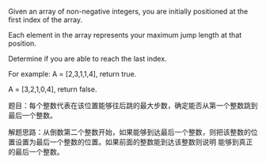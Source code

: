 Given an array of non-negative integers, you are initially positioned at the first index of the array.

Each element in the array represents your maximum jump length at that position.

Determine if you are able to reach the last index.

For example:
A = [2,3,1,1,4], return true.

A = [3,2,1,0,4], return false.

题目：每个整数代表在该位置能够往后跳的最大步数，确定能否从第一个整数跳到最后一个整数。

解题思路：从倒数第二个整数开始，如果能够到达最后一个整数，则把该整数的位置设置为最后一个整数的位置。如果前面的整数能到达该整数则说明
能够到真正的最后一个整数。
